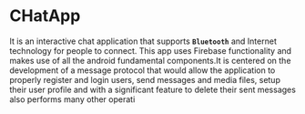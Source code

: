 # CHatApp

It is an interactive chat application that supports **`Bluetooth`** and Internet technology for people to connect. This app uses Firebase functionality and makes use of all the android fundamental components.It is centered on the development of a message protocol that would allow the application to properly register and login users, send messages and media files, setup their user profile and with a significant feature to delete their sent messages also performs many other operati
